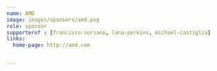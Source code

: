 ```yaml
---
name: AMD
image: images/sponsors/amd.png
role: sponsor
supporterof : [francisco-soriano, lana-perkins, michael-castiglia]
links:
  home-page: http://amd.com


---
```



